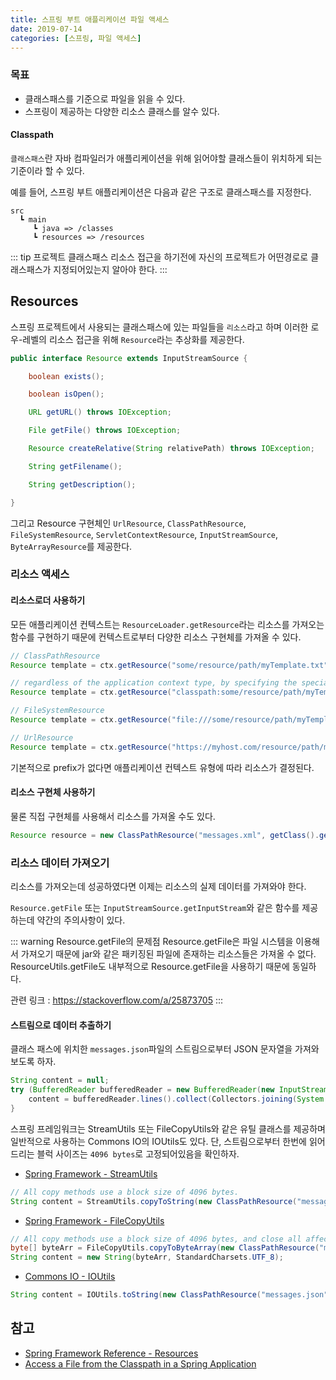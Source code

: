 ```yaml
---
title: 스프링 부트 애플리케이션 파일 액세스
date: 2019-07-14
categories: [스프링, 파일 액세스]
---
```


### 목표
- 클래스패스를 기준으로 파일을 읽을 수 있다.
- 스프링이 제공하는 다양한 리소스 클래스를 알수 있다.

#### Classpath

`클래스패스`란 자바 컴파일러가 애플리케이션을 위해 읽어야할 클래스들이 위치하게 되는 기준이라 할 수 있다.

예를 들어, 스프링 부트 애플리케이션은 다음과 같은 구조로 클래스패스를 지정한다.
```
src
  ┗ main
     ┗ java => /classes
     ┗ resources => /resources
```

::: tip 프로젝트 클래스패스
리소스 접근을 하기전에 자신의 프로젝트가 어떤경로로 클래스패스가 지정되어있는지 알아야 한다.
:::

## Resources
스프링 프로젝트에서 사용되는 클래스패스에 있는 파일들을 `리소스`라고 하며 이러한 로우-레벨의 리소스 접근을 위해 `Resource`라는 추상화를 제공한다.

```java
public interface Resource extends InputStreamSource {

    boolean exists();

    boolean isOpen();

    URL getURL() throws IOException;

    File getFile() throws IOException;

    Resource createRelative(String relativePath) throws IOException;

    String getFilename();

    String getDescription();

}
```

그리고 Resource 구현체인 `UrlResource`, `ClassPathResource`, `FileSystemResource`, `ServletContextResource`, `InputStreamSource`, `ByteArrayResource`를 제공한다.

### 리소스 액세스

#### 리소스로더 사용하기
모든 애플리케이션 컨텍스트는 `ResourceLoader.getResource`라는 리소스를 가져오는 함수를 구현하기 때문에 컨텍스트로부터 다양한 리소스 구현체를 가져올 수 있다.

```java
// ClassPathResource
Resource template = ctx.getResource("some/resource/path/myTemplate.txt");

// regardless of the application context type, by specifying the special classpath: prefix
Resource template = ctx.getResource("classpath:some/resource/path/myTemplate.txt");

// FileSystemResource
Resource template = ctx.getResource("file:///some/resource/path/myTemplate.txt");

// UrlResource
Resource template = ctx.getResource("https://myhost.com/resource/path/myTemplate.txt");
```

기본적으로 prefix가 없다면 애플리케이션 컨텍스트 유형에 따라 리소스가 결정된다.

#### 리소스 구현체 사용하기
물론 직접 구현체를 사용해서 리소스를 가져올 수도 있다.

```java
Resource resource = new ClassPathResource("messages.xml", getClass().getClassLoader());
```

### 리소스 데이터 가져오기
리소스를 가져오는데 성공하였다면 이제는 리소스의 실제 데이터를 가져와야 한다.

`Resource.getFile` 또는 `InputStreamSource.getInputStream`와 같은 함수를 제공하는데 약간의 주의사항이 있다.

::: warning Resource.getFile의 문제점
Resource.getFile은 파일 시스템을 이용해서 가져오기 때문에 jar와 같은 패키징된 파일에 존재하는 리소스들은 가져올 수 없다.
ResourceUtils.getFile도 내부적으로 Resource.getFile을 사용하기 때문에 동일하다.

관련 링크 :  https://stackoverflow.com/a/25873705
:::

#### 스트림으로 데이터 추출하기
클래스 패스에 위치한 `messages.json`파일의 스트림으로부터 JSON 문자열을 가져와보도록 하자.

```java
String content = null;
try (BufferedReader bufferedReader = new BufferedReader(new InputStreamReader(resource.getInputStream()), 1024)) {
    content = bufferedReader.lines().collect(Collectors.joining(System.lineSeparator()));
}
```

스프링 프레임워크는 StreamUtils 또는 FileCopyUtils와 같은 유틸 클래스를 제공하며 일반적으로 사용하는 Commons IO의 IOUtils도 있다.
단, 스트림으로부터 한번에 읽어드리는 블럭 사이즈는 `4096 bytes`로 고정되어있음을 확인하자.

- [Spring Framework - StreamUtils](https://docs.spring.io/spring/docs/current/javadoc-api/org/springframework/util/StreamUtils.html)
```java
// All copy methods use a block size of 4096 bytes.
String content = StreamUtils.copyToString(new ClassPathResource("messages.json").getInputStream(), StandardCharsets.UTF_8);
```

- [Spring Framework - FileCopyUtils](https://docs.spring.io/spring/docs/current/javadoc-api/org/springframework/util/FileCopyUtils.html)
```java
// All copy methods use a block size of 4096 bytes, and close all affected streams when done.
byte[] byteArr = FileCopyUtils.copyToByteArray(new ClassPathResource("messages.json").getInputStream());
String content = new String(byteArr, StandardCharsets.UTF_8);
```

- [Commons IO - IOUtils](https://commons.apache.org/proper/commons-io/javadocs/api-2.5/org/apache/commons/io/IOUtils.html)
```java
String content = IOUtils.toString(new ClassPathResource("messages.json").getInputStream(), StandardCharsets.UTF_8);
```


## 참고
- [Spring Framework Reference - Resources](https://docs.spring.io/spring/docs/4.3.x/spring-framework-reference/html/resources.html)
- [Access a File from the Classpath in a Spring Application](https://www.baeldung.com/spring-classpath-file-access)